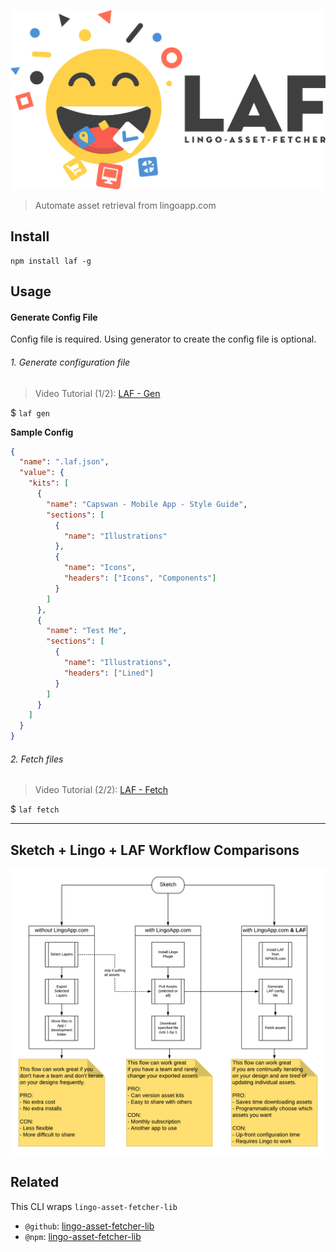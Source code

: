 ![LAF_logo](./docs/images/logo/HQ.png)

> Automate asset retrieval from lingoapp.com

## Install

```
npm install laf -g
```

## Usage

#### Generate Config File

Config file is required.
Using generator to create the config file is optional.

###### 1. Generate configuration file

> Video Tutorial (1/2): [LAF - Gen](https://youtu.be/J3UH4K_Nu0g)

\$ `laf gen`

**Sample Config**

```json
{
  "name": ".laf.json",
  "value": {
    "kits": [
      {
        "name": "Capswan - Mobile App - Style Guide",
        "sections": [
          {
            "name": "Illustrations"
          },
          {
            "name": "Icons",
            "headers": ["Icons", "Components"]
          }
        ]
      },
      {
        "name": "Test Me",
        "sections": [
          {
            "name": "Illustrations",
            "headers": ["Lined"]
          }
        ]
      }
    ]
  }
}
```

###### 2. Fetch files

> Video Tutorial (2/2): [LAF - Fetch](https://youtu.be/AeN6RgTHCyQ)

\$ `laf fetch`

---

## Sketch + Lingo + LAF Workflow Comparisons

![LAF_Workflow_Comparison.png](./docs/LAF_Workflow_Comparison.png)

## Related

This CLI wraps `lingo-asset-fetcher-lib`

- `@github`: [lingo-asset-fetcher-lib](https://github.com/servexyz/lingo-asset-fetcher-lib)
- `@npm`: [lingo-asset-fetcher-lib](https://www.npmjs.com/package/laf-lib)
